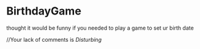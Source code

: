 # BirthdayGame
thought it would be funny if you needed to play a game to set ur birth date

//Your lack of comments is *Disturbing*
